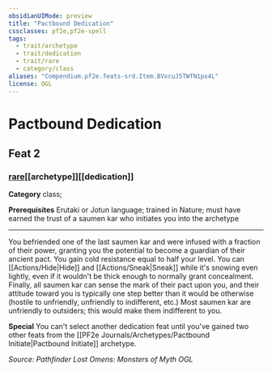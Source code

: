 ```yaml
---
obsidianUIMode: preview
title: "Pactbound Dedication"
cssclasses: pf2e,pf2e-spell
tags:
  - trait/archetype
  - trait/dedication
  - trait/rare
  - category/class
aliases: "Compendium.pf2e.feats-srd.Item.BVxcuJ5TWfN1px4L"
license: OGL
---
```

# Pactbound Dedication
## Feat 2
### [rare](rare "Rare Rarity Trait")[[archetype]][[dedication]]

**Category** class; 



**Prerequisites** Erutaki or Jotun language; trained in Nature; must have earned the trust of a saumen kar who initiates you into the archetype
* * *
You befriended one of the last saumen kar and were infused with a fraction of their power, granting you the potential to become a guardian of their ancient pact. You gain cold resistance equal to half your level. You can [[Actions/Hide|Hide]] and [[Actions/Sneak|Sneak]] while it's snowing even lightly, even if it wouldn't be thick enough to normally grant concealment. Finally, all saumen kar can sense the mark of their pact upon you, and their attitude toward you is typically one step better than it would be otherwise (hostile to unfriendly, unfriendly to indifferent, etc.) Most saumen kar are unfriendly to outsiders; this would make them indifferent to you.

**Special** You can't select another dedication feat until you've gained two other feats from the [[PF2e Journals/Archetypes/Pactbound Initiate|Pactbound Initiate]] archetype.

*Source: Pathfinder Lost Omens: Monsters of Myth*
*OGL*